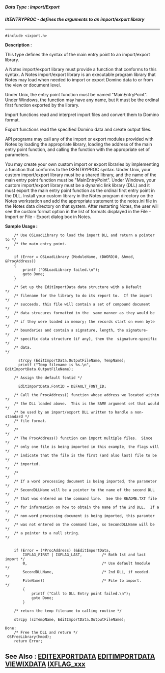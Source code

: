 ##### Data Type : Import/Export
##### IXENTRYPROC - defines the arguments to an import/export library
---
```
#include <ixport.h>
```
**Description :**

This type defines the syntax of the main entry point to an import/export 
library.

A Notes import/export library must provide a function that conforms to this 
syntax. A Notes import/export library is an executable program library that 
Notes may load when needed to import or export Domino data to or from the view 
or document level.

Under Unix, the entry point function must be named "MainEntryPoint". Under 
Windows, the function may have any name, but it must be the ordinal first 
function exported by the library.

Import functions read and interpret import files and convert them to Domino 
format.

Export functions read the specified Domino data and create output files.

API programs may call any of the import or export modules provided with Notes 
by loading the appropriate library, loading the address of the main entry point 
function, and calling the function with the appropriate set of parameters. 

You may create your own custom import or export libraries by implementing a 
function that conforms to the IXENTRYPROC syntax. Under Unix, your custom 
import/export library must be a shared library, and the name of the main entry 
point function must be "MainEntryPoint". Under Windows, your custom 
import/export library must be a dynamic link library (DLL) and  it must export 
the main entry point function as the ordinal first entry point in the DLL. 
Install your custom library in the Notes program directory on the Notes 
workstation and add the appropriate statement to the notes.ini file in the 
Notes data directory on that system.  After restarting Notes, the user will see 
the custom format option in the list of formats displayed in the File - Import 
or File - Export dialog box in Notes.

**Sample Usage :**
```
    /* Use OSLoadLibrary to load the import DLL and return a pointer to */
    /* the main entry point.                                             */
   
    if (Error = OSLoadLibrary (ModuleName, (DWORD)0, &hmod, &ProcAddress))
    {
        printf ("OSLoadLibrary failed.\n");
        goto Done;
    }

    /* Set up the EditImportData data structure with a Default          */
    /* filename for the library to do its report to.  If the import     */
    /* succeeds, this file will contain a set of compound document      */
    /* data strucures formatted in the  same manner as they would be    */
    /* if they were loaded in memory; the records start on even byte    */
    /* boundaries and contain a signature, length, the signature-       */
    /* specific data structure (if any), then the  signature-specific   */
    /* data.                                                            */

      strcpy (EditImportData.OutputFileName, TempName);
      printf ("Temp filename is %s.\n", EditImportData.OutputFileName);
   
    /* Assign the default fontid */

      EditImportData.FontID = DEFAULT_FONT_ID;

    /* Call the ProcAddress() function whose address we located within  */
    /* the DLL loaded above.  This is the SAME argument set that would  */
    /* be used by an import/export DLL written to handle a non-standard */
    /* file format.                                                     */
    /*                                                                  */
    /* The ProcAddress() function can import multiple files.  Since     */
    /* only one file is being imported in this example, the flags will  */
    /* indicate that the file is the first (and also last) file to be   */
    /* imported.                                                        */
    /*                                                                  */
    /* If a word processing document is being imported, the parameter   */
    /* SecondDLLName will be a pointer to the name of the second DLL    */
    /* that was entered on the command line.  See the README.TXT file   */
    /* for information on how to obtain the name of the 2nd DLL.  If a  */
    /* non-word processing document is being imported, this paramter    */
    /* was not entered on the command line, so SecondDLLName will be    */
    /* a pointer to a null string.                                      */
     

    if (Error = (*ProcAddress) (&EditImportData,    
        IXFLAG_FIRST | IXFLAG_LAST,         /* Both 1st and last import */
        0,                                  /* Use default hmodule      */
        SecondDLLName,                      /* 2nd DLL, if needed.      */
        FileName))                          /* File to import.          */
        {
            printf ("Call to DLL Entry point failed.\n");
            goto Done;
        }

    /* return the temp filename to calling routine */
    
    strcpy (szTempName, EditImportData.OutputFileName);

Done:
    /* Free the DLL and return */
 OSFreeLibrary(hmod);
    return Error;

```
**See Also :**
[EDITEXPORTDATA](/domino-c-api-docs/reference/Data/EDITEXPORTDATA)
[EDITIMPORTDATA](/domino-c-api-docs/reference/Data/EDITIMPORTDATA)
[VIEWIXDATA](/domino-c-api-docs/reference/Data/VIEWIXDATA)
[IXFLAG_xxx](/domino-c-api-docs/reference/Symb/IXFLAG_xxx)
---
